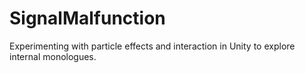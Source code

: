 # SignalMalfunction
Experimenting with particle effects and interaction in Unity to explore internal monologues. 
